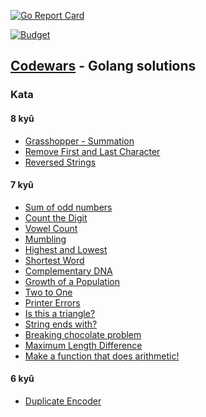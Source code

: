 [![Go Report Card](https://goreportcard.com/badge/github.com/m3rzb0w/codewarsGo)](https://goreportcard.com/badge/github.com/m3rzb0w/codewarsGo)

[![Budget](https://www.codewars.com/users/m3rzb0w/badges/large)](https://www.codewars.com/users/m3rzb0w/badges/large)

## [Codewars](https://www.codewars.com) - Golang solutions

### Kata

#### 8 kyû
- [Grasshopper - Summation](https://github.com/G354m7kuN57w3rk/codewarsGo/tree/master/grasshopper_summation)
- [Remove First and Last Character](https://github.com/G354m7kuN57w3rk/codewarsGo/tree/master/remove_first_and_last_character)
- [Reversed Strings](https://github.com/G354m7kuN57w3rk/codewarsGo/tree/master/reversed_strings)


#### 7 kyû
- [Sum of odd numbers](https://github.com/G354m7kuN57w3rk/codewarsGo/tree/master/sum_of_odd_numbers)
- [Count the Digit](https://github.com/G354m7kuN57w3rk/codewarsGo/tree/master/count_the_digit)
- [Vowel Count](https://github.com/G354m7kuN57w3rk/codewarsGo/tree/master/vowel_count)
- [Mumbling](https://github.com/G354m7kuN57w3rk/codewarsGo/tree/master/mumbling)
- [Highest and Lowest](https://github.com/G354m7kuN57w3rk/codewarsGo/tree/master/highest_and_lowest)
- [Shortest Word](https://github.com/G354m7kuN57w3rk/codewarsGo/tree/master/shortest_word)
- [Complementary DNA](https://github.com/G354m7kuN57w3rk/codewarsGo/tree/master/complementary_dna)
- [Growth of a Population](https://github.com/G354m7kuN57w3rk/codewarsGo/tree/master/growth_of_a_population)
- [Two to One](https://github.com/G354m7kuN57w3rk/codewarsGo/tree/master/two_to_one)
- [Printer Errors](https://github.com/G354m7kuN57w3rk/codewarsGo/tree/master/printer_errors)
- [Is this a triangle?](https://github.com/G354m7kuN57w3rk/codewarsGo/tree/master/is_this_a_triangle)
- [String ends with?](https://github.com/G354m7kuN57w3rk/codewarsGo/tree/master/string_ends_with)
- [Breaking chocolate problem](https://github.com/G354m7kuN57w3rk/codewarsGo/tree/master/breaking_chocolate_problem)
- [Maximum Length Difference](https://github.com/G354m7kuN57w3rk/codewarsGo/tree/master/maximum_length_difference)
- [Make a function that does arithmetic!](https://github.com/G354m7kuN57w3rk/codewarsGo/tree/master/make_a_function_that_does_arithmetic)


#### 6 kyû
- [Duplicate Encoder](https://github.com/G354m7kuN57w3rk/codewarsGo/tree/master/duplicate_encoder)

